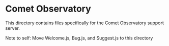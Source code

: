 # Comet Observatory
This directory contains files specifically for the Comet Observatory support server.

Note to self: Move Welcome.js, Bug.js, and Suggest.js to this directory
